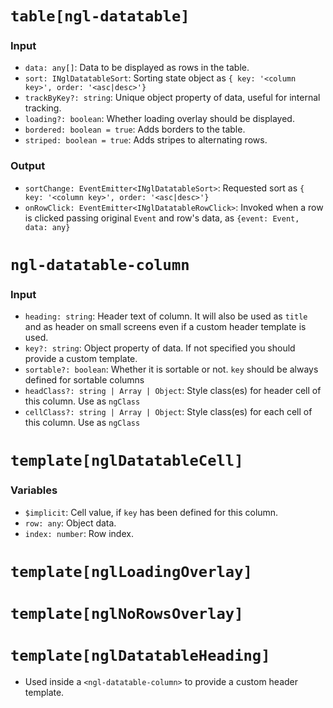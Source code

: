 # `table[ngl-datatable]`

### Input

  * `data: any[]`: Data to be displayed as rows in the table.
  * `sort: INglDatatableSort`: Sorting state object as `{ key: '<column key>', order: '<asc|desc>'}`
  * `trackByKey?: string`: Unique object property of data, useful for internal tracking.
  * `loading?: boolean`: Whether loading overlay should be displayed.
  * `bordered: boolean = true`: Adds borders to the table.
  * `striped: boolean = true`: Adds stripes to alternating rows.

### Output

  * `sortChange: EventEmitter<INglDatatableSort>`: Requested sort as `{ key: '<column key>', order: '<asc|desc>'}`
  * `onRowClick: EventEmitter<INglDatatableRowClick>`: Invoked when a row is clicked passing original `Event` and row's data, as `{event: Event, data: any}`

# `ngl-datatable-column`

### Input

  * `heading: string`: Header text of column. It will also be used as `title` and as header on small screens even if a custom header template is used.
  * `key?: string`: Object property of data. If not specified you should provide a custom template.
  * `sortable?: boolean`: Whether it is sortable or not. `key` should be always defined for sortable columns
  * `headClass?: string | Array | Object`: Style class(es) for header cell of this column. Use as `ngClass`
  * `cellClass?: string | Array | Object`: Style class(es) for each cell of this column. Use as `ngClass`

# `template[nglDatatableCell]`

### Variables

  * `$implicit`: Cell value, if `key` has been defined for this column.
  * `row: any`: Object data.
  * `index: number`: Row index.

# `template[nglLoadingOverlay]`

# `template[nglNoRowsOverlay]`

# `template[nglDatatableHeading]`

 * Used inside a `<ngl-datatable-column>` to provide a custom header template.
